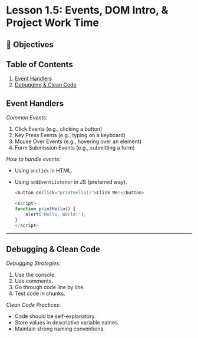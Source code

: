 # Lesson 1.5: Events, DOM Intro, & Project Work Time

## 🎯 Objectives

## Table of Contents
1. [Event Handlers](#event-handlers)
2. [Debugging & Clean Code](#debugging--clean-code)

## Event Handlers

*Common Events*:
1. Click Events (e.g., clicking a button)
2. Key Press Events (e.g., typing on a keyboard)
3. Mouse Over Events (e.g., hovering over an element)
4. Form Submission Events (e.g., submitting a form)

*How to handle events*:
- Using `onclick` in HTML.
- Using `addEventListener` in JS (preferred way).

    ```javascript
    <button onclick="printHello()">Click Me!</button>

    <script>
    function printHello() { 
        alert('Hello, World!'); 
    }
    </script>
    ```

---

## Debugging & Clean Code

*Debugging Strategies*:
1. Use the console.
2. Use comments.
3. Go through code line by line.
4. Test code in chunks.

*Clean Code Practices*:
- Code should be self-explanatory.
- Store values in descriptive variable names.
- Maintain strong naming conventions.

